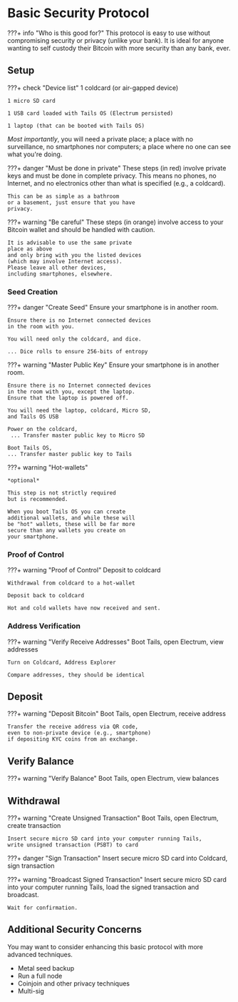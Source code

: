 # Basic Security Protocol


???+ info "Who is this good for?"
    This protocol
    is easy to use
    without compromising 
    security or privacy (unlike your bank).
    It is ideal for
    anyone wanting to
    self custody their Bitcoin 
    with more security than any bank, ever.



## Setup


???+ check "Device list"
    1 coldcard (or air-gapped device)

    1 micro SD card

    1 USB card loaded with Tails OS (Electrum persisted)
    
    1 laptop (that can be booted with Tails OS)

*Most importantly*, you will need
 a private place; a place with no surveillance,
 no smartphones nor computers;
 a place where no one can see
 what you're doing.

???+ danger "Must be done in private"
    These steps (in red) involve private keys
    and must be done in complete privacy.
    This means no phones, no Internet,
    and no electronics other than what 
    is specified (e.g., a coldcard).

    This can be as simple as a bathroom
    or a basement, just ensure that you have
    privacy.


???+ warning "Be careful"
    These steps (in orange) involve
    access to your Bitcoin wallet 
    and should be handled with caution.

    It is advisable to use the same private
    place as above
    and only bring with you the listed devices
    (which may involve Internet access).
    Please leave all other devices,
    including smartphones, elsewhere.


    

### Seed Creation

???+ danger "Create Seed"
    Ensure your smartphone is in another room.

    Ensure there is no Internet connected devices
    in the room with you.

    You will need only the coldcard, and dice.

    ... Dice rolls to ensure 256-bits of entropy


???+ warning "Master Public Key"
    Ensure your smartphone is in another room.

    Ensure there is no Internet connected devices
    in the room with you, except the laptop.
    Ensure that the laptop is powered off.

    You will need the laptop, coldcard, Micro SD,
    and Tails OS USB

    Power on the coldcard,
     ... Transfer master public key to Micro SD

    Boot Tails OS,
    ... Transfer master public key to Tails



???+ warning "Hot-wallets"

    *optional*

    This step is not strictly required
    but is recommended.

    When you boot Tails OS you can create
    additional wallets, and while these will
    be "hot" wallets, these will be far more
    secure than any wallets you create on
    your smartphone.




### Proof of Control

???+ warning "Proof of Control"
    Deposit to coldcard

    Withdrawal from coldcard to a hot-wallet

    Deposit back to coldcard

    Hot and cold wallets have now received and sent.



### Address Verification

???+ warning "Verify Receive Addresses"
    Boot Tails, open Electrum, view addresses

    Turn on Coldcard, Address Explorer

    Compare addresses, they should be identical




## Deposit 

???+ warning "Deposit Bitcoin"
    Boot Tails, open Electrum, receive address

    Transfer the receive address via QR code,
    even to non-private device (e.g., smartphone)
    if depositing KYC coins from an exchange.




## Verify Balance

???+ warning "Verify Balance"
    Boot Tails, open Electrum, view balances




## Withdrawal 

???+ warning "Create Unsigned Transaction"
    Boot Tails, open Electrum,
    create transaction

    Insert secure micro SD card into your computer running Tails,
    write unsigned transaction (PSBT) to card


???+ danger "Sign Transaction"
    Insert secure micro SD card into Coldcard,
    sign transaction


???+ warning "Broadcast Signed Transaction"
    Insert secure micro SD card into your computer running Tails,
    load the signed transaction and broadcast.

    Wait for confirmation.



## Additional Security Concerns

You may want to consider enhancing this basic
 protocol with more advanced techniques.

+ Metal seed backup
+ Run a full node
+ Coinjoin and other privacy techniques
+ Multi-sig 

